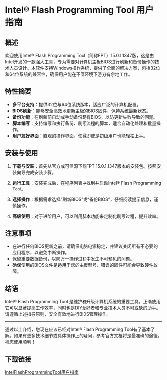 # Intel® Flash Programming Tool 用户指南

## 概述

欢迎使用Intel® Flash Programming Tool（简称FPT）15.0.1.1347版，这是由Intel开发的一款强大工具，专为需要对计算机主板BIOS进行刷新和备份操作的技术人员设计。本软件支持Windows操作系统，提供了全面的解决方案，包括32位和64位系统的兼容性，确保用户能在不同环境下游刃有余地工作。

## 特性摘要

- **多平台支持**：提供32位与64位系统版本，适应广泛的计算机配置。
- **BIOS刷新**：能够安全高效地更新主板的BIOS固件，保持系统最新状态。
- **备份功能**：在刷新前自动或手动备份现有BIOS，以防更新失败导致的问题。
- **脚本编写**：支持编写和执行备份、刷写流程的脚本，适合自动化处理和批量操作。
- **用户友好界面**：直观的操作界面，使得即使是初级用户也能轻松上手。

## 安装与使用

1. **下载与安装**：首先从官方或可信源下载FPT 15.0.1.1347版本的安装包。按照安装向导完成安装步骤。
   
2. **运行工具**：安装完成后，在程序列表中找到并启动Intel® Flash Programming Tool。
   
3. **选择操作**：根据需求选择“刷新BIOS”或“备份BIOS”，仔细阅读提示信息，谨慎操作。
   
4. **高级使用**：对于进阶用户，可以利用脚本功能来定制化刷写过程，提升效率。

## 注意事项

- 在进行任何BIOS更新之前，请确保电脑电源稳定，并建议关闭所有不必要的应用程序，以避免中断操作。
- 保留重要数据备份，以防万一操作过程中发生不可预见的问题。
- 确保使用的BIOS文件是适用于您的主板型号，错误的固件可能会导致硬件故障。
  
## 结语

Intel® Flash Programming Tool 是维护和升级计算机系统的重要工具。正确使用它可以显著提高工作效率，同时也是DIY爱好者和专业技术人员不可或缺的助手。请遵循上述指导原则，安全有效地进行BIOS管理操作。

---

通过以上介绍，您现在应该已经对Intel® Flash Programming Tool有了基本了解。如果有更多技术细节或具体操作上的疑问，参考官方文档将是最准确的途径。祝您使用顺利！

## 下载链接

[IntelFlashProgrammingTool用户指南](https://pan.quark.cn/s/60bc1a37fe98)